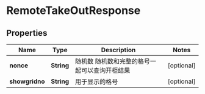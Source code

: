 # RemoteTakeOutResponse

## Properties
Name | Type | Description | Notes
------------ | ------------- | ------------- | -------------
**nonce** | **String** | 随机数 随机数和完整的格号一起可以查询开柜结果 |  [optional]
**showgridno** | **String** | 用于显示的格号 |  [optional]
